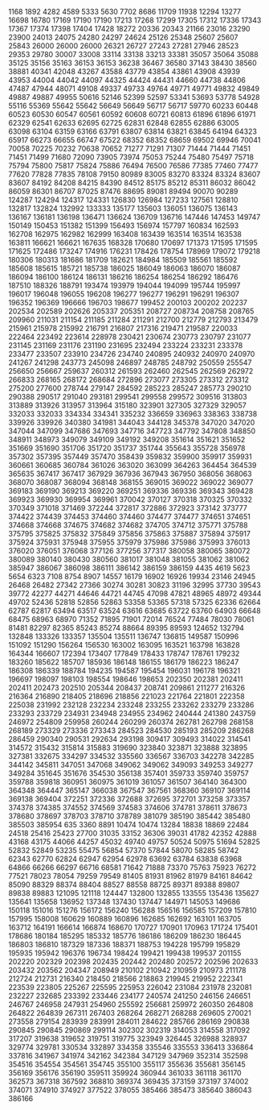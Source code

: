1168
1892
4282
4589
5333
5630
7702
8686
11709
11938
12294
13277
16698
16780
17169
17190
17190
17213
17268
17299
17305
17312
17336
17343
17367
17374
17398
17404
17428
18272
20336
20343
21166
23016
23290
23900
24013
24075
24280
24297
24624
25126
25348
25607
25607
25843
26000
26000
26000
26321
26727
27243
27281
27946
28523
29353
29780
30007
33008
33114
33138
33213
33381
35057
35064
35088
35125
35156
35163
36153
36153
36238
36467
36580
37143
38430
38560
38881
40341
42048
43267
43588
43779
43854
43861
43908
43939
43953
44004
44042
44097
44325
44424
44431
44660
44738
44806
47487
47944
48071
49108
49337
49733
49764
49771
49771
49832
49849
49887
49887
49955
50616
52146
52399
52597
53341
53693
53778
54928
55116
55369
55642
55642
56649
56649
56717
56717
59770
60233
60448
60523
60530
60547
60561
60592
60608
60721
60813
61896
61896
61971
62329
62541
62633
62695
62725
62831
62848
62855
62886
63005
63098
63104
63159
63166
63791
63807
63814
63821
63845
64194
64323
65917
66273
66655
66747
67522
68352
68352
68659
69502
69946
70041
70058
70225
70232
70638
70652
71277
71291
71307
71444
71444
71451
71451
71499
71680
72090
73905
73974
75053
75244
75480
75497
75718
75794
75800
75817
75824
75886
76494
76500
76586
77385
77460
77477
77620
77828
77835
78108
79150
80989
83005
83270
83324
83324
83607
83607
84192
84208
84215
84390
84512
85175
85212
85311
86032
86042
86059
86301
86707
87025
87476
88695
89081
89494
90070
90289
124287
124294
124317
124331
126830
126984
127233
127561
128810
132817
132824
132992
133333
135177
135603
136051
136075
136143
136167
136181
136198
136471
136624
136709
136716
147446
147453
149747
150149
150453
151382
151399
156493
156974
157797
160834
162593
162708
162975
162982
162999
163408
163439
163514
163514
163538
163811
166621
166621
167635
168328
170680
170697
171373
171595
171595
171625
172486
173247
174916
176231
178426
178754
178969
179072
179218
180306
180313
181686
181709
182621
184984
185509
185561
185592
185608
185615
185721
185738
186025
186049
186063
186070
186087
186094
186100
186124
186131
186216
186254
186254
186292
186476
187510
188326
188791
193474
193979
194044
194099
195744
195997
196017
196048
196055
196208
196277
196277
196291
196291
196307
196352
196369
196666
196703
198677
199452
200103
200202
202237
202534
202589
202626
205337
205351
208727
208734
208758
208765
209960
211031
211154
211185
211284
211291
212700
212779
212793
213479
215961
215978
215992
216791
216807
217316
219471
219587
220033
222464
223492
223614
228978
230421
230674
230773
230797
231077
231145
231169
231176
231190
231695
232494
233224
233231
233378
233477
233507
233910
234726
234740
240895
240932
240970
240970
241267
241298
243773
245098
246897
248785
248792
250559
255547
256650
256667
259637
260312
261593
262460
262545
262569
262972
266833
268165
268172
268684
272896
273077
273305
273312
273312
275200
277600
278744
279147
284592
285223
285247
285773
290210
290388
290517
291040
293181
299541
299558
299572
309516
313803
313889
313926
313957
313964
315180
323901
327305
327329
329057
332033
332033
334334
334341
335232
336659
336963
338363
338738
339926
339926
340380
341981
344043
344128
345378
347020
347020
347044
347099
347686
347693
347716
347723
347792
347808
348850
348911
348973
349079
349109
349192
349208
351614
351621
351652
351669
351690
351706
351720
351737
351744
355643
355728
356978
357302
357395
357449
357470
358439
359832
359900
359917
359931
360661
360685
360784
361026
363020
363099
364263
364454
364539
365635
367417
367417
367929
367936
367943
367950
368056
368063
368070
368087
368094
368148
368155
369015
369022
369022
369077
369183
369190
369213
369220
369251
369336
369336
369343
369428
369923
369930
369954
369961
370042
370127
370318
370325
370332
370349
371018
371469
372244
372817
372886
372923
373142
373777
374422
374439
374453
374460
374460
374477
374477
374651
374651
374668
374668
374675
374682
374682
374705
374712
375771
375788
375795
375825
375832
375849
375856
375863
375887
375894
375917
375924
375931
375948
375955
375979
375986
375986
375993
376013
376020
376051
376068
377126
377256
377317
380058
380065
380072
380089
380140
380430
380560
381017
381048
381055
381062
381062
385947
386067
386098
386111
386142
386159
386159
4435
4619
5623
5654
6323
7108
8754
8907
14557
16179
16902
16926
19934
23146
24945
26468
26482
27342
27366
30274
30281
30823
31196
32995
37730
39543
39772
42277
44271
44646
44721
44745
47098
47821
48965
48972
49344
49702
52436
52818
52856
52863
53358
53365
57318
57325
62336
62664
62787
62817
63494
63517
63524
63616
63685
63722
63760
64903
66648
68475
68963
68970
71352
71895
71901
72014
76524
77484
78030
78061
81481
82297
82365
85243
85274
88664
89395
89593
124652
132794
132848
133326
133357
135504
135511
136747
136815
149587
150996
151092
151290
156264
156530
163002
163095
163521
163798
163828
164344
166607
172394
173407
177849
178433
178747
178761
179232
183260
185622
185707
185936
186148
186155
186179
186223
186247
186308
186339
188784
194235
194587
195454
196031
196178
196321
196697
198097
198103
198554
198646
198653
202350
202381
202411
202411
202473
202510
205344
208437
208741
209861
211277
216326
216364
216890
218405
218696
218856
221023
221764
221801
222358
225038
231992
232128
232234
233248
233255
233262
233279
233286
233293
233729
234931
234948
234955
234962
240444
241380
243759
246972
254809
259958
260244
260299
260374
262781
262798
268158
268189
273329
273336
273343
284523
284530
285193
285209
286268
286459
290340
290531
292634
293198
309417
309493
314022
314541
314572
315432
315814
315883
319690
323840
323871
323888
323895
327381
332675
334297
334532
335560
336567
336703
342278
342285
344142
345811
347051
347068
349062
349062
349093
349253
349277
349284
351645
351676
354530
356138
357401
359733
359740
359757
359788
359818
360951
360975
361019
361057
361507
364140
364300
364348
364447
365147
366038
367547
367561
368360
369107
369114
369138
369404
372251
372336
372688
372695
372701
373258
373357
374378
374385
374552
374569
374583
374606
374781
378611
378673
378680
378697
378703
378710
378789
381079
385190
385442
385480
385503
385954
635
3360
8891
10474
10474
13284
18838
18869
22484
24518
25416
25423
27700
31035
33152
36306
39031
41782
42352
42888
43168
43175
44066
44257
45032
49740
49757
50524
50975
51694
52825
52832
52849
53235
55475
56854
57370
57844
58070
58285
58742
62343
62770
62824
62947
62954
62978
63692
63784
63838
63968
64866
66266
66297
66716
68581
71642
71888
73370
75763
75923
76272
77521
78023
78054
79259
79549
81405
81931
81962
81979
84161
84642
85090
88329
88374
88404
88527
88558
88725
89371
89388
89807
89838
89883
121095
121118
124447
132800
132855
133555
135436
135627
135641
135658
136952
137348
137430
137447
144971
145053
149686
150118
151016
151276
156172
156240
156288
156516
156585
157209
157810
157995
158008
160629
160889
160896
162685
162692
163101
163705
163712
164191
166614
166874
168670
170727
170901
170963
171724
175401
178686
180184
185295
185332
185776
186186
186209
186230
186445
186803
186810
187329
187336
188371
188753
194228
195799
195829
195935
195942
196376
196734
198424
199421
199438
199537
201155
202220
202329
202398
202435
202442
202480
202572
202596
202633
203432
203562
204347
208949
210102
210942
210959
210973
211178
212724
212731
216340
218450
218566
218863
219945
219952
222341
223539
223805
225267
225595
225953
226042
231084
231978
232081
232227
232685
233392
233446
234177
240574
241250
246156
246651
246767
246958
247931
254960
255592
256681
259972
260350
264808
264822
264839
267311
267403
268264
268271
268288
269605
270021
273558
279154
283939
283991
284011
284622
285766
286169
290838
290845
290845
290869
299114
302302
302319
314053
314558
317092
317207
319638
319652
319751
319775
323949
326445
326988
328937
329774
329781
330534
332897
334358
335546
335553
336413
336864
337816
341967
341974
342162
342384
347129
347969
352314
352598
354516
354554
354561
354745
355100
355117
355636
355681
356145
356169
356176
356190
359511
359924
360944
361033
361118
361170
362573
367318
367592
368810
369374
369435
373159
373197
374002
374071
374910
374927
377522
378055
385466
385473
385640
386043
386166
